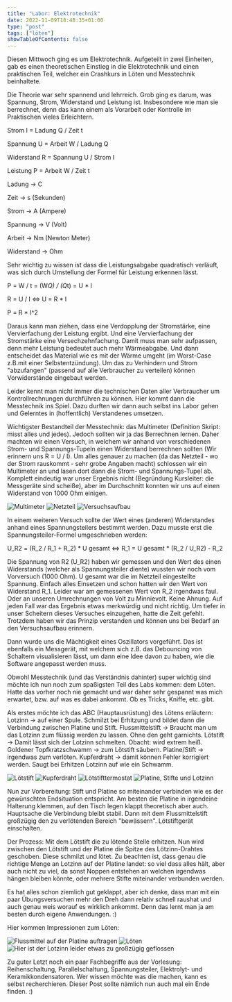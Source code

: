 ```yaml
---
title: "Labor: Elektrotechnik"
date: 2022-11-09T18:48:35+01:00
type: "post"
tags: ["löten"]
showTableOfContents: false
---
```


Diesen Mittwoch ging es um Elektrotechnik. Aufgeteilt in zwei Einheiten, gab es einen theoretischen Einstieg in die Elektrotechnik und einen praktischen Teil, welcher ein Crashkurs in Löten und Messtechnik beinhaltete.

Die Theorie war sehr spannend und lehrreich. Grob ging es darum, was Spannung, Strom, Widerstand und Leistung ist. Insbesondere wie man sie berrechnet, denn das kann einem als Vorarbeit oder Kontrolle im Praktischen vieles Erleichtern.

Strom I = Ladung Q / Zeit t

Spannung U = Arbeit W / Ladung Q

Widerstand R = Spannung U / Strom I

Leistung P = Arbeit W / Zeit t

Ladung -> C

Zeit -> s (Sekunden)

Strom -> A (Ampere)

Spannung -> V (Volt)

Arbeit -> Nm (Newton Meter)

Widerstand -> Ohm

Sehr wichtig zu wissen ist dass die Leistungsabgabe quadratisch verläuft, was sich durch Umstellung der Formel für Leistung erkennen lässt. 

P = W / t = (W*Q) / (Q*t) = U * I

R = U / I <=> U = R * I

P = R * I^2

Daraus kann man ziehen, dass eine Verdopplung der Stromstärke, eine Vervierfachung der Leistung ergibt. Und eine Vervierfachung der Stromstärke eine Versechzehnfachung. Damit muss man sehr aufpassen, denn mehr Leistung bedeutet auch mehr Wärmeabgabe. Und dann entscheidet das Material wie es mit der Wärme umgeht (im Worst-Case z.B.mit einer Selbstentzündung).
Um das zu Verhindern und Strom "abzufangen" (passend auf alle Verbraucher zu verteilen) können Vorwiderstände eingebaut werden.

Leider kennt man nicht immer die technischen Daten aller Verbraucher um Kontrollrechnungen durchführen zu können. Hier kommt dann die Messtechnik ins Spiel.
Dazu durften wir dann auch selbst ins Labor gehen und Gelerntes in (hoffentlich) Verstandenes umsetzen.

Wichtigster Bestandteil der Messtechnik: das Multimeter (Definition Skript: misst alles und jedes).
Jedoch sollten wir ja das Berrechnen lernen. Daher machten wir einen Versuch, in welchem wir anhand von verschiedenen Strom- und Spannungs-Tupeln einen Widerstand berrechnen sollten (Wir erinnern uns R = U / I). Um alles genauer zu machen (da das Netzteil - wo der Strom rauskommt - sehr grobe Angaben macht) schlossen wir ein Multimeter an und lasen dort dann die Strom- und Spannungs-Tupel ab. Komplett eindeutig war unser Ergebnis nicht (Begründung Kursleiter: die Messgeräte sind scheiße), aber im Durchschnitt konnten wir uns auf einen Widerstand von 1000 Ohm einigen.

![Multimeter](signal-2022-11-14-214744_002.jpeg)
![Netzteil](signal-2022-11-14-214744_003.jpeg)
![Versuchsaufbau](signal-2022-11-14-214744_027.jpeg)

In einem weiteren Versuch sollte der Wert eines (anderen) Widerstandes anhand eines Spannungsteilers bestimmt werden. Dazu musste erst die Spannungsteiler-Formel umgeschrieben werden:

U_R2 = (R_2 / R_1 + R_2) * U gesamt <=> R_1 = U gesamt * (R_2 / U_R2) - R_2

Die Spannung von R2 (U_R2) haben wir gemessen und den Wert des einen Widerstands (welcher als Spannungsteiler diente) wussten wir noch vom Vorversuch (1000 Ohm). U gesamt war die im Netzteil eingestellte Spannung. Einfach alles Einsetzen und schon hatten wir den Wert von Widerstand R_1. Leider war am gemessenen Wert von R_2 irgendwas faul. Oder an unseren Umrechnungen von Volt zu Minnievolt. Keine Ahnung. Auf jeden Fall war das Ergebnis etwas merkwürdig und nicht richtig. Um tiefer in unser Scheitern dieses Versuches einzugehen, hatte die Zeit gefehlt. Trotzdem haben wir das Prinzip verstanden und können uns bei Bedarf an den Versuchsaufbau erinnern.

Dann wurde uns die Mächtigkeit eines Oszillators vorgeführt. Das ist ebenfalls ein Messgerät, mit welchem sich z.B. das Debouncing von Schaltern visualisieren lässt, um dann eine Idee davon zu haben, wie die Software angepasst werden muss.

Obwohl Messtechnik (und das Verständnis dahinter) super wichtig sind möchte ich nun noch zum spaßigsten Teil des Labs kommen: dem Löten. Hatte das vorher noch nie gemacht und war daher sehr gespannt was mich erwartet, bzw. auf was es dabei ankommt. Ob es Tricks, Kniffe, etc. gibt.

Als erstes möchte ich das ABC (Hauptausrüstung) des Lötens erläutern:
Lotzinn -> auf einer Spule. Schmilzt bei Erhitzung und bildet dann die Verbindung zwischen Platine und Stift.
Flussmittelstift -> Braucht man um das Lotzinn zum flüssig werden zu lassen. Ohne den geht garnichts. 
Lötstift -> Damit lässt sich der Lotzinn schmelten. Obacht: wird extrem heiß.
Goldener Topfkratzschwamm -> zum Lötstift säubern.
Platine/Stift -> irgendwas zum verlöten.
Kupferdraht -> damit können Fehler korrigiert werden. Saugt bei Erhitzen Lotzinn auf wie ein Schwamm.

![Lötstift](signal-2022-11-14-214744_024.jpeg)
![Kupferdraht](signal-2022-11-14-214744_026.jpeg)
![Lötstifttermostat](signal-2022-11-14-214744_033.jpeg)
![Platine, Stifte und Lotzinn](signal-2022-11-14-214744_011.jpeg)

Nun zur Vorbereitung: Stift und Platine so miteinander verbinden wie es der gewünschten Endsituation entspricht. Am besten die Platine in irgendeine Halterung klemmen, auf den Tisch legen klappt theoretisch aber auch. Hauptsache die Verbindung bleibt stabil. Dann mit dem Flussmittelstift großzügig den zu verlötenden Bereich "bewässern". Lötstiftgerät einschalten.

Der Prozess: Mit dem Lötstift die zu lötende Stelle erhitzen. Nun wird zwischen den Lötstift und der Platine die Spitze des Lötzinn-Drahtes geschoben. Diese schmilzt und lötet. Zu beachten ist, dass genau die richtige Menge an Lotzinn auf der Platine landet: so viel dass alles hält, aber auch nicht zu viel, da sonst Noppen entstehen an welchen irgendwas hängen bleiben könnte, oder mehrere Stifte miteinander verbunden werden.

Es hat alles schon ziemlich gut geklappt, aber ich denke, dass man mit ein paar Übungsversuchen mehr den Dreh dann relativ schnell raushat und auch genau weis worauf es wirklich ankommt. Denn das lernt man ja am besten durch eigene Anwendungen. :)

Hier kommen Impressionen zum Löten:

![Flussmittel auf der Platine auftragen](signal-2022-11-14-214744_023.jpeg)
![Löten](signal-2022-11-14-214744_030.jpeg)
![Hier ist der Lotzinn leider etwas zu großzügig geflossen](signal-2022-11-14-214744_016.jpeg)

Zu guter Letzt noch ein paar Fachbegriffe aus der Vorlesung: Reihenschaltung, Parallelschaltung, Spannungsteiler, Elektrolyt- und Keramikkondensatoren. Wer wissen möchte was die machen, kann es selbst recherchieren. Dieser Post sollte nämlich nun auch mal ein Ende finden. :)
